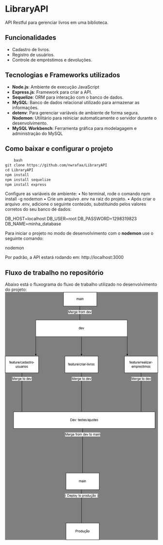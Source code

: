 # LibraryAPI
API Restful para gerenciar livros em uma biblioteca.

## Funcionalidades
- Cadastro de livros.
- Registro de usuários.
- Controle de empréstimos e devoluções.

## Tecnologias e Frameworks utilizados
- **Node.js**: Ambiente de execução JavaScript
- **Express.js**: Framework para criar a API.
- **Sequelize**: ORM para interação com o banco de dados.
- **MySQL**: Banco de dados relacional utilizado para armazenar as informações.
- **dotenv**: Para gerenciar variáveis de ambiente de forma segura.
**Nodemon**: Utilitário para reiniciar automaticamente o servidor durante o desenvolvimento.
- **MySQL Workbench**: Ferramenta gráfica para modelagagem e administração do MySQL

## Como baixar e configurar o projeto
```
    bash
git clone https://github.com/nwrafaa/LibraryAPI
cd LibraryAPI
npm install
npm install sequelize 
npm install express
```  

Configure as variáveis de ambiente:
• No terminal, rode o comando npm install -g nodemon
• Crie um arquivo .env na raiz do projeto.
• Após criar o arquivo .env, adicione o seguinte conteúdo, substituindo pelos valores corretos do seu banco de dados:

DB_HOST=localhost
DB_USER=root
DB_PASSWORD=1298319823
DB_NAME=minha_database

Para iniciar o projeto no modo de desenvolvimento com o **nodemon** use o seguinte comando:

nodemon

Por padrão, a API estará rodando em: http://localhost:3000 

## Fluxo de trabalho no repositório

Abaixo está o fluxograma do fluxo de trabalho utilizado no desenvolvimento do projeto:
![Fluxo de Trabalho](images/Fluxograma.png)



